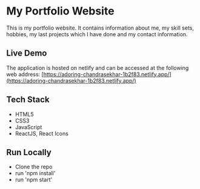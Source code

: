# My Portfolio Website

This is my portfolio website. It contains information about me, my skill sets, hobbies, my last projects which I have done and my contact information.

## Live Demo

The application is hosted on netlify and can be accessed at the following web address: [https://adoring-chandrasekhar-1b2f83.netlify.app/](https://adoring-chandrasekhar-1b2f83.netlify.app/)


## Tech Stack

- HTML5
- CSS3
- JavaScript
- ReactJS, React Icons


## Run Locally

- Clone the repo
- run 'npm install'
- run 'npm start'
